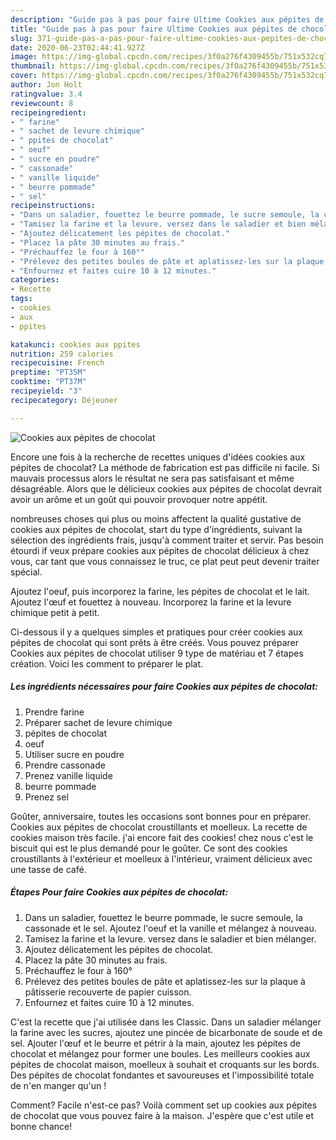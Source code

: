 ```yaml
---
description: "Guide pas à pas pour faire Ultime Cookies aux pépites de chocolat"
title: "Guide pas à pas pour faire Ultime Cookies aux pépites de chocolat"
slug: 371-guide-pas-a-pas-pour-faire-ultime-cookies-aux-pepites-de-chocolat
date: 2020-06-23T02:44:41.927Z
image: https://img-global.cpcdn.com/recipes/3f0a276f4309455b/751x532cq70/cookies-aux-pepites-de-chocolat-photo-principale-de-la-recette.jpg
thumbnail: https://img-global.cpcdn.com/recipes/3f0a276f4309455b/751x532cq70/cookies-aux-pepites-de-chocolat-photo-principale-de-la-recette.jpg
cover: https://img-global.cpcdn.com/recipes/3f0a276f4309455b/751x532cq70/cookies-aux-pepites-de-chocolat-photo-principale-de-la-recette.jpg
author: Jon Holt
ratingvalue: 3.4
reviewcount: 8
recipeingredient:
- " farine"
- " sachet de levure chimique"
- " ppites de chocolat"
- " oeuf"
- " sucre en poudre"
- " cassonade"
- " vanille liquide"
- " beurre pommade"
- " sel"
recipeinstructions:
- "Dans un saladier, fouettez le beurre pommade, le sucre semoule, la cassonade et le sel. Ajoutez l&#39;oeuf et la vanille et mélangez à nouveau."
- "Tamisez la farine et la levure. versez dans le saladier et bien mélanger."
- "Ajoutez délicatement les pépites de chocolat."
- "Placez la pâte 30 minutes au frais."
- "Préchauffez le four à 160°"
- "Prélevez des petites boules de pâte et aplatissez-les sur la plaque à pâtisserie recouverte de papier cuisson."
- "Enfournez et faites cuire 10 à 12 minutes."
categories:
- Recette
tags:
- cookies
- aux
- ppites

katakunci: cookies aux ppites 
nutrition: 259 calories
recipecuisine: French
preptime: "PT35M"
cooktime: "PT37M"
recipeyield: "3"
recipecategory: Déjeuner

---
```



![Cookies aux pépites de chocolat](https://img-global.cpcdn.com/recipes/3f0a276f4309455b/751x532cq70/cookies-aux-pepites-de-chocolat-photo-principale-de-la-recette.jpg)

Encore une fois à la recherche de recettes uniques d'idées cookies aux pépites de chocolat? La méthode de fabrication est pas difficile ni facile. Si mauvais processus alors le résultat ne sera pas satisfaisant et même désagréable. Alors que le délicieux cookies aux pépites de chocolat devrait avoir un arôme et un goût qui pouvoir provoquer notre appétit.

nombreuses choses qui plus ou moins affectent la qualité gustative de cookies aux pépites de chocolat, start du type d'ingrédients, suivant la sélection des ingrédients frais, jusqu'à comment traiter et servir. Pas besoin étourdi if veux prépare cookies aux pépites de chocolat délicieux à chez vous, car tant que vous connaissez le truc, ce plat peut peut devenir traiter spécial.

Ajoutez l&#39;oeuf, puis incorporez la farine, les pépites de chocolat et le lait. Ajoutez l&#39;œuf et fouettez à nouveau. Incorporez la farine et la levure chimique petit à petit.


Ci-dessous il y a quelques simples et pratiques pour créer cookies aux pépites de chocolat qui sont prêts à être créés. Vous pouvez préparer Cookies aux pépites de chocolat utiliser 9 type de matériau et 7 étapes création. Voici les comment to préparer le plat.

<!--inarticleads1-->

##### Les ingrédients nécessaires pour faire Cookies aux pépites de chocolat:

1. Prendre  farine
1. Préparer  sachet de levure chimique
1.   pépites de chocolat
1.   oeuf
1. Utiliser  sucre en poudre
1. Prendre  cassonade
1. Prenez  vanille liquide
1.   beurre pommade
1. Prenez  sel


Goûter, anniversaire, toutes les occasions sont bonnes pour en préparer. Cookies aux pépites de chocolat croustillants et moelleux. La recette de cookies maison très facile. j&#39;ai encore fait des cookies! chez nous c&#39;est le biscuit qui est le plus demandé pour le goûter. Ce sont des cookies croustillants à l&#39;extérieur et moelleux à l&#39;intérieur, vraiment délicieux avec une tasse de café. 

<!--inarticleads2-->

##### Étapes Pour faire Cookies aux pépites de chocolat:

1. Dans un saladier, fouettez le beurre pommade, le sucre semoule, la cassonade et le sel. Ajoutez l&#39;oeuf et la vanille et mélangez à nouveau.
1. Tamisez la farine et la levure. versez dans le saladier et bien mélanger.
1. Ajoutez délicatement les pépites de chocolat.
1. Placez la pâte 30 minutes au frais.
1. Préchauffez le four à 160°
1. Prélevez des petites boules de pâte et aplatissez-les sur la plaque à pâtisserie recouverte de papier cuisson.
1. Enfournez et faites cuire 10 à 12 minutes.


C&#39;est la recette que j&#39;ai utilisée dans les Classic. Dans un saladier mélanger la farine avec les sucres, ajoutez une pincée de bicarbonate de soude et de sel. Ajouter l&#39;œuf et le beurre et pétrir à la main, ajoutez les pépites de chocolat et mélangez pour former une boules. Les meilleurs cookies aux pépites de chocolat maison, moelleux à souhait et croquants sur les bords. Des pépites de chocolat fondantes et savoureuses et l&#39;impossibilité totale de n&#39;en manger qu&#39;un ! 


Comment? Facile n'est-ce pas? Voilà comment set up cookies aux pépites de chocolat que vous pouvez faire à la maison. J'espère que c'est utile et bonne chance!
